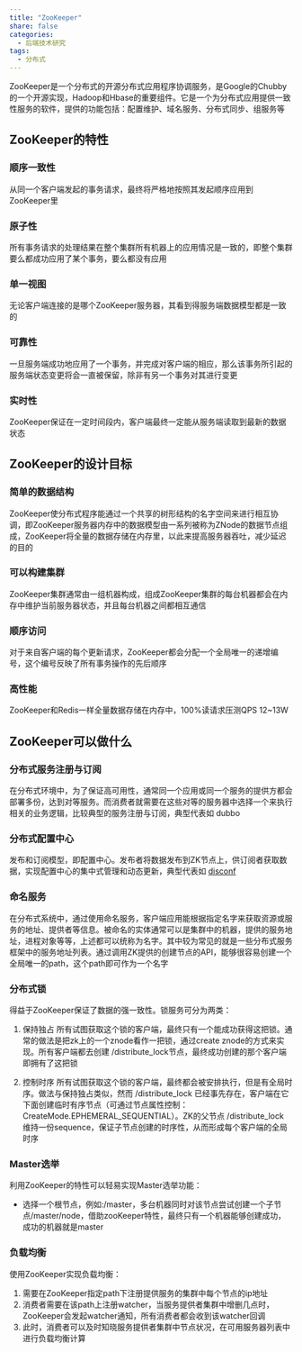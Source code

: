 ```yaml
---
title: "ZooKeeper"
share: false
categories:
  - 后端技术研究
tags:
  - 分布式
---
```


ZooKeeper是一个分布式的开源分布式应用程序协调服务，是Google的Chubby的一个开源实现，Hadoop和Hbase的重要组件。它是一个为分布式应用提供一致性服务的软件，提供的功能包括：配置维护、域名服务、分布式同步、组服务等

## ZooKeeper的特性
### 顺序一致性  
从同一个客户端发起的事务请求，最终将严格地按照其发起顺序应用到ZooKeeper里

### 原子性  
所有事务请求的处理结果在整个集群所有机器上的应用情况是一致的，即整个集群要么都成功应用了某个事务，要么都没有应用

### 单一视图  
无论客户端连接的是哪个ZooKeeper服务器，其看到得服务端数据模型都是一致的

### 可靠性  
一旦服务端成功地应用了一个事务，并完成对客户端的相应，那么该事务所引起的服务端状态变更将会一直被保留，除非有另一个事务对其进行变更

### 实时性  
ZooKeeper保证在一定时间段内，客户端最终一定能从服务端读取到最新的数据状态

## ZooKeeper的设计目标
### 简单的数据结构  
ZooKeeper使分布式程序能通过一个共享的树形结构的名字空间来进行相互协调，即ZooKeeper服务器内存中的数据模型由一系列被称为ZNode的数据节点组成，ZooKeeper将全量的数据存储在内存里，以此来提高服务器吞吐，减少延迟的目的

### 可以构建集群  
ZooKeeper集群通常由一组机器构成，组成ZooKeeper集群的每台机器都会在内存中维护当前服务器状态，并且每台机器之间都相互通信

### 顺序访问  
对于来自客户端的每个更新请求，ZooKeeper都会分配一个全局唯一的递增编号，这个编号反映了所有事务操作的先后顺序

### 高性能  
ZooKeeper和Redis一样全量数据存储在内存中，100%读请求压测QPS 12~13W

## ZooKeeper可以做什么
### 分布式服务注册与订阅
在分布式环境中，为了保证高可用性，通常同一个应用或同一个服务的提供方都会部署多份，达到对等服务。而消费者就需要在这些对等的服务器中选择一个来执行相关的业务逻辑，比较典型的服务注册与订阅，典型代表如 dubbo

### 分布式配置中心
发布和订阅模型，即配置中心。发布者将数据发布到ZK节点上，供订阅者获取数据，实现配置中心的集中式管理和动态更新，典型代表如 [disconf](https://github.com/knightliao/disconf)

### 命名服务
在分布式系统中，通过使用命名服务，客户端应用能根据指定名字来获取资源或服务的地址、提供者等信息。被命名的实体通常可以是集群中的机器，提供的服务地址，进程对象等等，上述都可以统称为名字。其中较为常见的就是一些分布式服务框架中的服务地址列表。通过调用ZK提供的创建节点的API，能够很容易创建一个全局唯一的path，这个path即可作为一个名字

### 分布式锁
得益于ZooKeeper保证了数据的强一致性。锁服务可分为两类：
  1. 保持独占 
  所有试图获取这个锁的客户端，最终只有一个能成功获得这把锁。通常的做法是把zk上的一个znode看作一把锁，通过create znode的方式来实现。所有客户端都去创建 /distribute_lock节点，最终成功创建的那个客户端即拥有了这把锁

  2. 控制时序
  所有试图获取这个锁的客户端，最终都会被安排执行，但是有全局时序。做法与保持独占类似，然而 /distribute_lock 已经事先存在，客户端在它下面创建临时有序节点（可通过节点属性控制：CreateMode.EPHEMERAL_SEQUENTIAL）。ZK的父节点 /distribute_lock 维持一份sequence，保证子节点创建的时序性，从而形成每个客户端的全局时序

### Master选举
利用ZooKeeper的特性可以轻易实现Master选举功能：
   * 选择一个根节点，例如:/master，多台机器同时对该节点尝试创建一个子节点/master/node，借助zooKeeper特性，最终只有一个机器能够创建成功，成功的机器就是master

### 负载均衡  
使用ZooKeeper实现负载均衡：
   1. 需要在ZooKeeper指定path下注册提供服务的集群中每个节点的ip地址
   2. 消费者需要在该path上注册watcher，当服务提供者集群中增删几点时，ZooKeeper会发起watcher通知，所有消费者都会收到该watcher回调
   3. 此时，消费者可以及时知晓服务提供者集群中节点状况，在可用服务器列表中进行负载均衡计算
